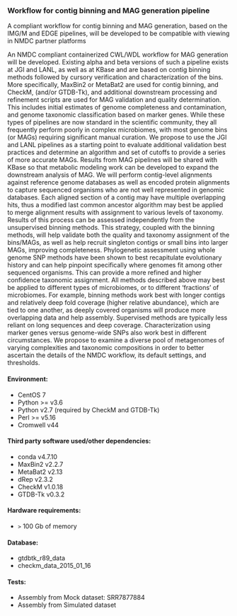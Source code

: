 ### Workflow for contig binning and MAG generation pipeline

A compliant workflow for contig binning and MAG generation, based on the IMG/M and EDGE pipelines, will be developed to be compatible with viewing in NMDC partner platforms

An NMDC compliant containerized CWL/WDL workflow for MAG generation will be developed. Existing alpha and beta versions of such a pipeline exists at JGI and LANL, as well as at KBase and are based on contig binning methods followed by cursory verification and characterization of the bins. More specifically, MaxBin2 or MetaBat2 are used for contig binning, and CheckM, (and/or GTDB-Tk), and additional downstream processing and refinement scripts are used for MAG validation and quality determination. This includes initial estimates of genome completeness and contamination, and genome taxonomic classification based on marker genes. While these types of pipelines are now standard in the scientific community, they all frequently perform poorly in complex microbiomes, with most genome bins (or MAGs) requiring significant manual curation. We propose to use the JGI and LANL pipelines as a starting point to evaluate additional validation best practices and determine an algorithm and set of cutoffs to provide a series of more accurate MAGs. Results from MAG pipelines will be shared with KBase so that metabolic modeling work can be developed to expand the downstream analysis of MAG. We will perform contig-level alignments against reference genome databases as well as encoded protein alignments to capture sequenced organisms who are not well represented in genomic databases. Each aligned section of a contig may have multiple overlapping hits, thus a modified last common ancestor algorithm may best be applied to merge alignment results with assignment to various levels of taxonomy. Results of this process can be assessed independently from the unsupervised binning methods. This strategy, coupled with the binning methods, will help validate both the quality and taxonomy assignment of the bins/MAGs, as well as help recruit singleton contigs or small bins into larger MAGs, improving completeness. Phylogenetic assessment using whole genome SNP methods have been shown to best recapitulate evolutionary history and can help pinpoint specifically where genomes fit among other sequenced organisms. This can provide a more refined and higher confidence taxonomic assignment.
All methods described above may best be applied to different types of microbiomes, or to different ‘fractions’ of microbiomes. For example, binning methods work best with longer contigs and relatively deep fold coverage (higher relative abundance), which are tied to one another, as deeply covered organisms will produce more overlapping data and help assembly. Supervised methods are typically less reliant on long sequences and deep coverage. Characterization using marker genes versus genome-wide SNPs also work best in different circumstances. We propose to examine a diverse pool of metagenomes of varying complexities and taxonomic compositions in order to better ascertain the details of the NMDC workflow, its default settings, and thresholds.
 
#### Environment:
 - CentOS 7
 - Python >= v3.6 
 - Python v2.7 (required by CheckM and GTDB-Tk)
 - Perl >= v5.16
 - Cromwell v44
 
#### Third party software used/other dependencies:
 - conda v4.7.10
 - MaxBin2 v2.2.7
 - MetaBat2 v2.13
 - dRep v2.3.2
 - CheckM v1.0.18
 - GTDB-Tk v0.3.2

#### Hardware requirements:
 -  ```>``` 100 Gb of memory
 
#### Database:
 - gtdbtk_r89_data
 - checkm_data_2015_01_16 
 

#### Tests:
 - Assembly from Mock dataset: SRR7877884
 - Assembly from Simulated dataset
